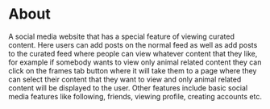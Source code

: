 # About
A social media website that has a special feature of viewing curated content. Here users can add posts on the normal feed as well as add posts to the curated feed where people can view whatever content that they like, for example if somebody wants to view only animal related content they can click on the frames tab button where it will take them to a page where they can select their content that they want to view and only animal related content will be displayed to the user. Other features include basic social media features like following, friends, viewing profile, creating accounts etc.
